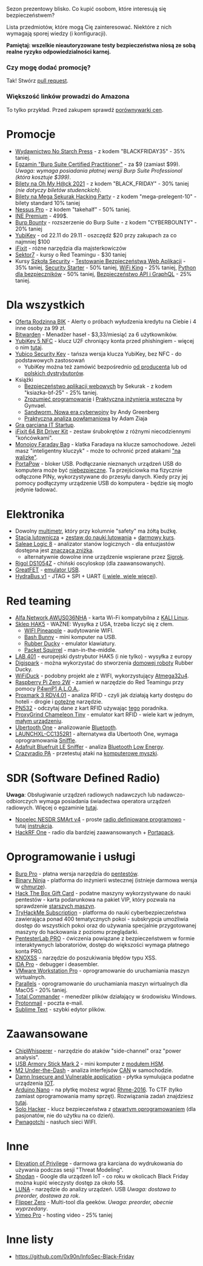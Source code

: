 Sezon prezentowy blisko. Co kupić osobom, które interesują się bezpieczeństwem?

Lista przedmiotów, które mogą Cię zainteresować. Niektóre z nich wymagają sporej wiedzy (i konfiguracji).

**Pamiętaj: wszelkie nieautoryzowane testy bezpieczeństwa niosą ze sobą realne ryzyko odpowiedzialności karnej.**

### Czy mogę dodać promocję?
Tak! Stwórz [pull request](https://github.com/kacperszurek/promocje/pulls).

### Większość linków prowadzi do Amazona
To tylko przykład. Przed zakupem sprawdź [porównywarki cen](https://www.ceneo.pl/).

# Promocje

* [Wydawnictwo No Starch Press](https://nostarch.com/blog/2021-holiday-gift-guide) - z kodem "BLACKFRIDAY35" - 35% taniej.
* [Egzamin "Burp Suite Certified Practitioner"](https://portswigger.net/buy/certification) - za $9 (zamiast $99). _Uwaga: wymaga posiadania płatnej wersji Burp Suite Professional (która kosztuje $399)_.
* [Bilety na Oh My H@ck 2021](https://app.evenea.pl/event/omh2021/) - z kodem "BLACK_FRIDAY" - 30% taniej _(nie dotyczy biletów studenckich)_.
* [Bilety na Mega Sekurak Hacking Party](https://sklep.sekurak.pl/event/view?id=77) - z kodem "mega-prelegent-10" - bilety standard 10% taniej
* [Nessus Pro](https://www.tenable.com/buy) - z kodem "takehalf" - 50% taniej.
* [INE Premium](https://info.ine.com/black-friday-2021/) - 499$.
* [Burp Bounty](https://burpbounty.net/) - rozszerzenie do Burp Suite - z kodem "CYBERBOUNTY" - 20% taniej
* [YubiKey](https://www.yubico.com/pl/store/black-friday/) - od 22.11 do 29.11 - oszczędź $20 przy zakupach za co najmniej $100
* [iFixit](https://www.ifixit.com/eu-black-friday-holiday) - różne narzędzia dla majsterkowiczów
* [Sektor7](https://institute.sektor7.net/) - kursy o Red Teamingu - $30 taniej
* Kursy [Szkoła Security](https://szkolasecurity.pl/kursy-online/) - [Testowanie Bezpieczeństwa Web Aplikacji](https://szkolasecurity.pl/zamowienie/?add-to-cart=11492&discount=Black35) - 35% taniej, [Security Starter](https://szkolasecurity.pl/zamowienie/?add-to-cart=12346&discount=Black50) - 50% taniej, [WiFi King](https://szkolasecurity.pl/zamowienie/?add-to-cart=18516&discount=Black25) - 25% taniej, [Python dla bezpieczników](https://szkolasecurity.pl/zamowienie/?add-to-cart=19560&discount=Black50) - 50% taniej, [Bezpieczeństwo API i GraphQL](https://szkolasecurity.pl/zamowienie/?add-to-cart=11996&discount=Black25) - 25% taniej.
# Dla wszystkich

* [Oferta Rodzinna BIK](https://www.bik.pl/klienci-indywidualni/oferta-rodzinna) - Alerty o próbach wyłudzenia kredytu na Ciebie i 4 inne osoby za 99 zł.
* [Bitwarden](https://bitwarden.com/pricing) - Menadżer haseł - $3,33/miesiąć za 6 użytkowników.
* [YubiKey 5 NFC](https://www.amazon.de/-/en/Yubico-Authentication-Security-USB-Supported/dp/B07HBD71HL/) - klucz U2F chroniący konta przed phishingiem - więcej o nim [tutaj](https://www.youtube.com/watch?v=uku-G_COA7U&t=264s).
* [Yubico Security Key](https://www.amazon.de/-/en/Yubico-Security-Key-Authentication-USB/dp/B07BYSB7FK) - tańsza wersja klucza YubiKey, bez NFC - do podstawowych zastosowań
  * YubiKey można też zamówić bezpośrednio [od producenta](https://www.yubico.com/pl/store/) lub od [polskich dystrybutorów](https://www.x-kom.pl/g-12/c/3450-klucze-sprzetowe.html).
* Książki
  * [Bezpieczeństwo aplikacji webowych](https://sklep.sekurak.pl/product/view?id=1) by Sekurak - z kodem "ksiazka-bf-25" - 25% taniej.
  * [Zrozumieć programowanie](https://ksiegarnia.pwn.pl/Zrozumiec-programowanie,688790689,p.html) i [Praktyczna inżynieria wsteczna](https://ksiegarnia.pwn.pl/Praktyczna-inzynieria-wsteczna,622427233,p.html) by Gynvael.
  * [Sandworm. Nowa era cyberwojny](https://ksiegarnia.pwn.pl/Sandworm,897656114,p.html) by Andy Greenberg 
  * [Praktyczna analiza powłamaniowa](https://ksiegarnia.pwn.pl/Praktyczna-analiza-powlamaniowa,715723827,p.html) by Adam Ziaja
 * [Gra garciana IT Startup](https://www.itstartup.pl/).
* [iFixit 64 Bit Driver Kit](https://www.amazon.de/-/en/iFixit-Bit-Driver-Kit-Smartphone/dp/B0189YWOIO/) - zestaw śrubokrętów z różnymi niecodziennymi "końcówkami".
* [Monojoy Faraday Bag](https://www.amazon.de/-/en/MONOJOY-Protection-Shielding-Radiation-Blocking/dp/B07KXG6JHM/) - klatka Faradaya na klucze samochodowe. Jeżeli masz "inteligentny kluczyk" - może to ochronić przed atakami ["na walizkę"](https://www.youtube.com/watch?v=LxR9esPTIeo).
* [PortaPow](https://www.amazon.de/-/en/PPSCA02-black/dp/B00T0DW3F8/) - bloker USB. Podłączanie nieznanych urządzeń USB do komputera może być [niebezpieczne](https://youtu.be/oLnrioYhEsg?t=251). Ta przejściowka ma fizycznie odłączone PINy, wykorzystywane do przesyłu danych. Kiedy przy jej pomocy podłączymy urządzenie USB do komputera - będzie się mogło jedynie ładować.

# Elektronika

* Dowolny [multimetr](https://lygte-info.dk/info/DMMReviews.html), który przy kolumnie "safety" ma żółtą buźkę.
* [Stacja lutownicza](https://botland.com.pl/176-stacje-lutownicze) + [zestaw do nauki lutowania](https://botland.com.pl/pl/zestawy-i-kursy-forbot/5348-forbot-zestaw-do-nauki-lutowania-elementow-tht.html) + [darmowy kurs](https://forbot.pl/blog/kurs-lutowania-wstep-spis-tresci-id12556).
* [Saleae Logic 8](https://www.saleae.com/) - analizator stanów logicznych - dla entuzjastów dostępna jest [znacząca zniżka](https://blog.saleae.com/saleae-discounts/).
	* alternatywnie dowolne inne urządzenie wspierane przez [Sigrok](https://sigrok.org/wiki/Supported_hardware#Logic_analyzers).
* [Rigol DS1054Z](https://www.amazon.de/-/en/RIGOL-DS1054Z-Channel-Digital-Oscilloscopes/dp/B01N76DEFX) - chiński oscyloskop (dla zaawansowanych).
* [GreatFET](https://www.passion-radio.com/shield/greatfet-831.html) - [emulator USB](https://circuitcellar.com/research-design-hub/usb-attacks-and-more-with-greatfet/).
* [HydraBus v1](https://amzn.to/372hCEa) - JTAG + SPI + UART ([i wiele, wiele więcej](https://github.com/hydrabus/hydrabus)).

# Red teaming

* [Alfa Network AWUS036NHA](https://www.amazon.de/-/en/Network-AWUS036NHA-u-mount-cs-network-adapter/dp/B01D064VMS/r) - karta Wi-Fi kompatybilna z [KALI Linux](https://www.kali.org/).
* [Sklep HAK5](https://shop.hak5.org/) - WAŻNE: Wysyłka z USA, trzeba liczyć się z cłem.
	* [WIFI Pineapple](https://shop.hak5.org/products/wifi-pineapple) - audytowanie WIFI.
	* [Bash Bunny](https://shop.hak5.org/products/bash-bunny) - mini komputer na USB.
	* [Rubber Ducky](https://shop.hak5.org/products/usb-rubber-ducky-deluxe) - emulator klawiatury.
	* [Packet Squirrel](https://shop.hak5.org/products/packet-squirrel) - man-in-the-middle.
* [LAB 401](https://lab401.com/) - europejski dystrybutor HAK5 (i nie tylko) - wysyłka z europy
* [Digispark](https://www.amazon.de/-/en/AZDelivery-Digispark-Rev-3-Kickstarter/dp/B01N7SGC1I/) - można wykorzystać do stworzenia [domowej roboty](https://hackernoon.com/low-cost-usb-rubber-ducky-pen-test-tool-for-3-using-digispark-and-duck2spark-5d59afc1910) Rubber Ducky.
* [WiFiDuck](https://github.com/SpacehuhnTech/WiFiDuck) - podobny projekt ale z WIFI, wykorzystujący [Atmega32u4](https://pl.aliexpress.com/item/4000256143274.html).
* [Raspberry Pi Zero 2W](https://www.amazon.de/-/en/Melopero-Raspberry-Zero-Starter-Kit/dp/B09KL3SLR3/) - zamień w narzędzie do Red Teamingu przy pomocy [P4wnP1 A.L.O.A.](https://github.com/RoganDawes/P4wnP1_aloa).
* [Proxmark 3 RDV4.01](https://lab401.com/collections/hardware/products/proxmark-3-rdv4) - analiza RFID - czyli jak działają karty dostępu do hoteli - drogie i [potężne](https://github.com/Proxmark/proxmark3/wiki) narzędzie.
* [PN532](https://amzn.to/2UP59xP) - odczytaj dane z kart RFID używając [tego](http://smartlockpicking.com/slides/Confidence_A_2018_Practical_Guide_To_Hacking_RFID_NFC.pdf) poradnika.
* [ProxyGrind Chameleon Tiny](https://lab401.com/collections/hardware/products/chameleontiny) - emulator kart RFID - wiele kart w jednym, [małym urządzeniu](https://www.indiegogo.com/projects/chameleonmini-rev-g-chameleontiny-by-proxgrind#/).
* [Ubertooth One](https://www.amazon.de/-/en/Gadgets-Ubertooth-One-Adapter-Bundle/dp/B07HNMBBST/) - analizowanie [Bluetooth](https://www.doyler.net/security-not-included/ubertooth-one-introduction).
* [LAUNCHXL-CC1352R1](https://eu.mouser.com/ProductDetail/Texas-Instruments/LAUNCHXL-CC1352R1) - alternatywa dla Ubertooth One, wymaga oprogramowania [Sniffle](https://github.com/nccgroup/Sniffle).
* [Adafruit Bluefruit LE Sniffer](https://www.amazon.de/-/en/Adafruit-Bluefruit-Sniffer-Bluetooth-nRF51822/dp/B00SKWGPE0/) - analiza [Bluetooth Low Energy](https://learn.adafruit.com/introducing-the-adafruit-bluefruit-le-sniffer).
* [Crazyradio PA](https://store.bitcraze.io/collections/kits/products/crazyradio-pa) - przetestuj ataki na [komputerowe myszki](https://github.com/BastilleResearch/mousejack).

# SDR (Software Defined Radio)

**Uwaga**: Obsługiwanie urządzeń radiowych nadawczych lub nadawczo-odbiorczych wymaga posiadania świadectwa operatora urządzeń radiowych. Więcej o egzaminie [tutaj](http://www.egzaminkf.pl/home.php).

* [Nooelec NESDR SMArt v4](https://www.amazon.de/-/en/Nooelec-NESDR-SMArt-v4-Bundle/dp/B01GDN1T4S/) - proste [radio definiowane programowo](http://www.hdsdr.de/screenshots.html) - tutaj [instrukcja](https://support.nooelec.com/hc/en-us/articles/360005298053-NESDR-Installation-Guide).
* [HackRF One](https://www.amazon.de/-/en/HackRFOne-HackRF-One/dp/B01COVX464/) - radio dla bardziej zaawansowanych + [Portapack](https://pl.aliexpress.com/item/32980956725.html).

# Oprogramowanie i usługi

* [Burp Pro](https://portswigger.net/buy/pro) - płatna wersja narzędzia do [pentestów](https://www.youtube.com/watch?v=cpaxYnHus9Q&t=225s).
* [Binary Ninja](https://binary.ninja/purchase/) - platforma do inżynierii wstecznej (istnieje darmowa wersja w [chmurze](https://cloud.binary.ninja/)).
* [Hack The Box Gift Card](https://www.hackthebox.eu/giftcards) - podatne maszyny wykorzystywane do nauki pentestów - karta podarunkowa na pakiet VIP, który pozwala na sprawdzenie [starszych maszyn](https://www.hackthebox.eu/individuals).
* [TryHackMe Subscription](https://tryhackme.com/subscriptions) - platforma  do nauki cyberbezpieczeństwa zawierająca ponad 400 tematycznych pokoi - subskrypcja umożliwia dostęp do wszystkich pokoi oraz do używania specjalnie przygotowanej maszyny do hackowania z poziomu przeglądarki.
* [PentesterLab PRO](https://pentesterlab.com/pro) - ćwiczenia powiązane z bezpieczeństwem w formie interaktywnych laboratoriów, dostęp do większości wymaga płatnego konta PRO.
* [KNOXSS](https://knoxss.me/) - narzędzie do poszukiwania błędów typu XSS.
* [IDA Pro](https://hex-rays.com/ida-pro/) - debugger i deasembler.
* [VMware Workstation Pro](https://www.vmware.com/products/workstation-pro.html) - oprogramowanie do uruchamiania maszyn wirtualnych.
* [Parallels](https://www.parallels.com/products/desktop/) - oprogramowanie do uruchamiania maszyn wirtualnych dla MacOS - 20% taniej.
* [Total Commander](https://www.ghisler.com/) - menedżer plików działający w środowisku Windows.
* [Protonmail](https://protonmail.com/pl/) - poczta e-mail.
* [Sublime Text](https://www.sublimetext.com/) - szybki edytor plików.

# Zaawansowane

* [ChipWhisperer](https://www.newae.com/chipwhisperer) - narzędzie do ataków "side-channel" oraz "power analysis".
* [USB Armory Stick Mark 2](https://www.hackmod.de/epages/78218349.sf/de_DE/?ObjectPath=/Shops/78218349/Products/00012) - mini komputer z [modułem HSM](https://www.crowdsupply.com/f-secure/usb-armory-mk-ii).
* [M2 Under-the-Dash](https://www.macchina.cc/catalog) - analiza interfejsów [CAN](https://www.youtube.com/watch?v=xxYcsptzg_E) w samochodzie.
* [Damn Insecure and Vulnerable application](https://expliot.io/products/diva-iot-board) - płytka symulująca podatne urządzenia [IOT](https://payatu.com/blog/shakir/iot-security-part-14-%28introduction-to-and-identification-of-hardware-debug-ports%29).
* [Arduino Nano](https://www.amazon.de/-/en/Arduino-Nano-Every-single-board/dp/B07VX7MX27/) - na płytkę możesz wgrać [Rhme-2016](https://github.com/Riscure/Rhme-2016). To CTF (tylko zamiast oprogramowania mamy sprzęt). Rozwiązania zadań znajdziesz [tutaj](https://www.youtube.com/watch?v=u_U6F2Kkbb0&list=PLhixgUqwRTjwNaT40TqIIagv3b4_bfB7M).
* [Solo Hacker](https://leetronics.de/en/) - klucz bezpieczeństwa z [otwartym oprogramowaniem](https://github.com/solokeys/solo) (dla pasjonatów, nie do użytku na co dzień).
* [Pwnagotchi](https://pwnagotchi.ai/intro/) - nasłuch sieci WIFI.

# Inne

* [Elevation of Privilege](https://www.microsoft.com/en-us/download/details.aspx?id=20303) - darmowa gra karciana do wydrukowania do używania podczas sesji "Threat Modeling".
* [Shodan](https://www.shodan.io/) - Google dla urządzeń IoT - co roku w okolicach Black Friday można kupić wieczysty dostęp za około 5$.
* [LUNA](https://www.crowdsupply.com/great-scott-gadgets/luna) - narzędzie do analizy urządzeń. USB _Uwaga: dostawa to preorder, dostawa za rok_.
* [Flipper Zero](https://shop.flipperzero.one/) - Multi-tool dla geeków. _Uwaga: preorder, obecnie wyprzedany_.
* [Vimeo Pro](https://vimeo.com/upgrade?promos=%7B%22plus%22%3A%22PLSCAW2021%22%2C%22pro%22%3A%22PROCAW2021%22%2C%22live_premium%22%3A%22PRECAW2021%22%7D) - hosting video - 25% taniej
# Inne listy

* https://github.com/0x90n/InfoSec-Black-Friday
